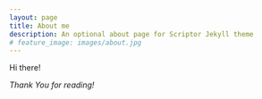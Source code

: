 ```yaml
---
layout: page
title: About me
description: An optional about page for Scriptor Jekyll theme
# feature_image: images/about.jpg
---
```


Hi there! 

*Thank You for reading!*
